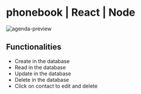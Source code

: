 
# phonebook | React |  Node


![agenda-preview](https://user-images.githubusercontent.com/86479510/254110389-c1a1614e-2e71-4307-a720-11d3be7209f2.jpg)

## Functionalities

  + Create in the database
  + Read in the database
  + Update in the database
  + Delete in the database
  + Click on contact to edit and delete
  
